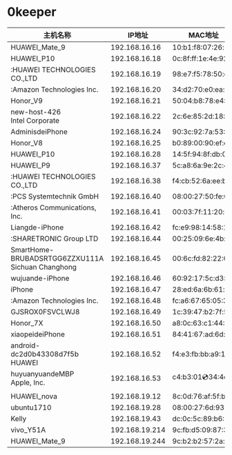 

# 0keeper

主机名称                                                 | IP地址         | MAC地址          
--------------------------------------------------------|----------------|-------------------
HUAWEI_Mate_9	                                        | 192.168.16.16  | 10:b1:f8:07:26:b6 
HUAWEI_P10                                              | 192.168.16.18  | 0c:8f:ff:1e:4e:92
:HUAWEI TECHNOLOGIES CO.,LTD                            | 192.168.16.19  | 98:e7:f5:78:50:dd
:Amazon Technologies Inc.                               | 192.168.16.20  | 34:d2:70:e0:ea:33
Honor_V9                                                | 192.168.16.21  | 50:04:b8:78:e4:04
new-host-426<br>Intel Corporate                         | 192.168.16.22  | 2c:6e:85:2d:18:74
AdminisdeiPhone                                         | 192.168.16.24  | 90:3c:92:7a:53:9c
Honor_V8                                                | 192.168.16.25  | b0:89:00:90:ef:df
HUAWEI_P10                                              | 192.168.16.28  | 14:5f:94:8f:db:02
HUAWEI_P9                                               | 192.168.16.37  | 5c:a8:6a:9e:2c:43
:HUAWEI TECHNOLOGIES CO.,LTD                            | 192.168.16.38  | f4:cb:52:6a:ee:b6
:PCS Systemtechnik GmbH                                 | 192.168.16.40  | 08:00:27:50:fe:05
:Atheros Communications, Inc.                           | 192.168.16.41  | 00:03:7f:11:20:ce
Liangde-iPhone                                          | 192.168.16.42  | fc:e9:98:14:58:1f
:SHARETRONIC Group LTD                                  | 192.168.16.44  | 00:25:09:6e:4b:3c
SmartHome-BRUBADSRTGG6ZZXU111A<br>Sichuan Changhong     | 192.168.16.45  | 00:6c:fd:82:22:0d
wujuande-iPhone                                         | 192.168.16.46  | 60:92:17:5c:d3:9b
iPhone                                                  | 192.168.16.47  | 28:ed:6a:6b:61:c4
:Amazon Technologies Inc.                               | 192.168.16.48  | fc:a6:67:65:05:3f
GJSROX0FSVCLWJ8                                         | 192.168.16.49  | 1c:39:47:b2:7f:54
Honor_7X                                                | 192.168.16.50  | a8:0c:63:c1:44:0f
xiaopeideiPhone                                         | 192.168.16.51  | 84:41:67:ad:6d:7c
android-dc2d0b43308d7f5b<br>HUAWEI                      | 192.168.16.52  | f4:e3:fb:bb:a9:1d
huyuanyuandeMBP<br>Apple, Inc.                          | 192.168.16.53  | c4:b3:01:cd:34:4d
                                                        |                |
HUAWEI_nova                                             | 192.168.19.12  | 8c:0d:76:af:5f:b8                               
ubuntu1710                                              | 192.168.19.28  | 08:00:27:6d:93:d5         
Kelly                                                   | 192.168.19.43  | dc:0c:5c:89:b6:42
vivo_Y51A                                               | 192.168.19.214 | 9c:fb:d5:09:87:30
HUAWEI_Mate_9                                           | 192.168.19.244 | 9c:b2:b2:57:2a:e6
	                               
